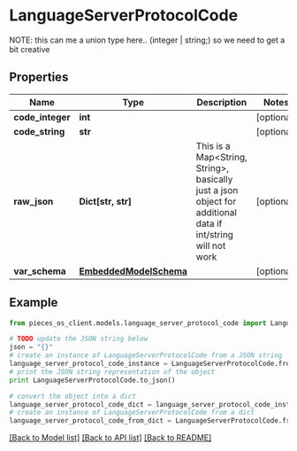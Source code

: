 # LanguageServerProtocolCode

NOTE: this can me a union type here.. (integer | string;) so we need to get a bit creative

## Properties
Name | Type | Description | Notes
------------ | ------------- | ------------- | -------------
**code_integer** | **int** |  | [optional] 
**code_string** | **str** |  | [optional] 
**raw_json** | **Dict[str, str]** | This is a Map&lt;String, String&gt;, basically just a json object for additional data if int/string will not work | [optional] 
**var_schema** | [**EmbeddedModelSchema**](EmbeddedModelSchema.md) |  | [optional] 

## Example

```python
from pieces_os_client.models.language_server_protocol_code import LanguageServerProtocolCode

# TODO update the JSON string below
json = "{}"
# create an instance of LanguageServerProtocolCode from a JSON string
language_server_protocol_code_instance = LanguageServerProtocolCode.from_json(json)
# print the JSON string representation of the object
print LanguageServerProtocolCode.to_json()

# convert the object into a dict
language_server_protocol_code_dict = language_server_protocol_code_instance.to_dict()
# create an instance of LanguageServerProtocolCode from a dict
language_server_protocol_code_from_dict = LanguageServerProtocolCode.from_dict(language_server_protocol_code_dict)
```
[[Back to Model list]](../README.md#documentation-for-models) [[Back to API list]](../README.md#documentation-for-api-endpoints) [[Back to README]](../README.md)


